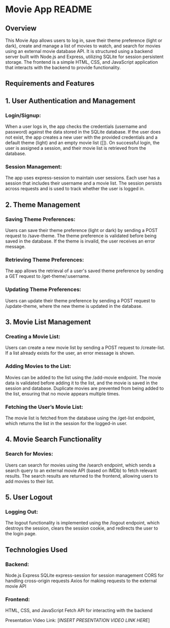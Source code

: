 # Movie App README
## Overview
This Movie App allows users to log in, save their theme preference (light or dark), create and manage a list of movies to watch, and search for movies using an external movie database API. It is structured using a backend server built with Node.js and Express, utilizing SQLite for session persistent storage. The frontend is a simple HTML, CSS, and JavaScript application that interacts with the backend to provide functionality.

## Requirements and Features
## 1. User Authentication and Management
### Login/Signup:

When a user logs in, the app checks the credentials (username and password) against the data stored in the SQLite database.
If the user does not exist, the app creates a new user with the provided credentials and a default theme (light) and an empty movie list ([]).
On successful login, the user is assigned a session, and their movie list is retrieved from the database.
### Session Management:

The app uses express-session to maintain user sessions. Each user has a session that includes their username and a movie list.
The session persists across requests and is used to track whether the user is logged in.
## 2. Theme Management
### Saving Theme Preferences:

Users can save their theme preference (light or dark) by sending a POST request to /save-theme.
The theme preference is validated before being saved in the database. If the theme is invalid, the user receives an error message.
### Retrieving Theme Preferences:

The app allows the retrieval of a user's saved theme preference by sending a GET request to /get-theme/:username.
### Updating Theme Preferences:

Users can update their theme preference by sending a POST request to /update-theme, where the new theme is updated in the database.
## 3. Movie List Management
### Creating a Movie List:

Users can create a new movie list by sending a POST request to /create-list. If a list already exists for the user, an error message is shown.
### Adding Movies to the List:

Movies can be added to the list using the /add-movie endpoint. The movie data is validated before adding it to the list, and the movie is saved in the session and database.
Duplicate movies are prevented from being added to the list, ensuring that no movie appears multiple times.
### Fetching the User’s Movie List:

The movie list is fetched from the database using the /get-list endpoint, which returns the list in the session for the logged-in user.
## 4. Movie Search Functionality
### Search for Movies:
Users can search for movies using the /search endpoint, which sends a search query to an external movie API (based on IMDb) to fetch relevant results.
The search results are returned to the frontend, allowing users to add movies to their list.
## 5. User Logout
### Logging Out:
The logout functionality is implemented using the /logout endpoint, which destroys the session, clears the session cookie, and redirects the user to the login page.
## Technologies Used
### Backend:

Node.js
Express
SQLite
express-session for session management
CORS for handling cross-origin requests
Axios for making requests to the external movie API
### Frontend:

HTML, CSS, and JavaScript
Fetch API for interacting with the backend

Presentation Video Link: [*INSERT PRESENTATION VIDEO LINK HERE*] 
